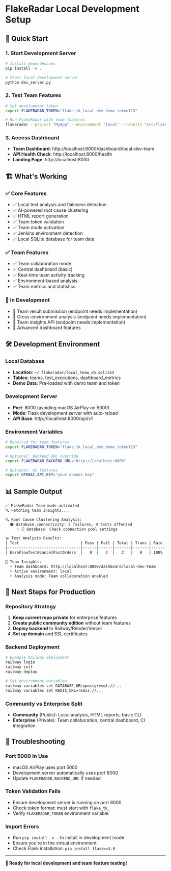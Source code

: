 # FlakeRadar Local Development Setup

## 🎯 **Quick Start**

### **1. Start Development Server**
```bash
# Install dependencies
pip install -e .

# Start local development server
python dev_server.py
```

### **2. Test Team Features**
```bash
# Set development token
export FLAKERADAR_TOKEN="flake_tk_local_dev_demo_token123"

# Run FlakeRadar with team features
flakeradar --project "MyApp" --environment "local" --results "src/flakeradar/sample_results/*.xml"
```

### **3. Access Dashboard**
- **Team Dashboard**: http://localhost:8000/dashboard/local-dev-team
- **API Health Check**: http://localhost:8000/health
- **Landing Page**: http://localhost:8000

## 🏗️ **What's Working**

### ✅ **Core Features**
- ✅ Local test analysis and flakiness detection
- ✅ AI-powered root cause clustering  
- ✅ HTML report generation
- ✅ Team token validation
- ✅ Team mode activation
- ✅ Jenkins environment detection
- ✅ Local SQLite database for team data

### ✅ **Team Features**
- ✅ Team collaboration mode
- ✅ Central dashboard (basic)
- ✅ Real-time team activity tracking
- ✅ Environment-based analysis
- ✅ Team metrics and statistics

### 🔄 **In Development**
- 🔄 Team result submission (endpoint needs implementation)
- 🔄 Cross-environment analysis (endpoint needs implementation)
- 🔄 Team insights API (endpoint needs implementation)
- 🔄 Advanced dashboard features

## 🛠️ **Development Environment**

### **Local Database**
- **Location**: `~/.flakeradar/local_team_db.sqlite3`
- **Tables**: teams, test_executions, dashboard_metrics
- **Demo Data**: Pre-loaded with demo team and token

### **Development Server**
- **Port**: 8000 (avoiding macOS AirPlay on 5000)
- **Mode**: Flask development server with auto-reload
- **API Base**: http://localhost:8000/api/v1

### **Environment Variables**
```bash
# Required for team features
export FLAKERADAR_TOKEN="flake_tk_local_dev_demo_token123"

# Optional: Backend URL override
export FLAKERADAR_BACKEND_URL="http://localhost:8000"

# Optional: AI features
export OPENAI_API_KEY="your-openai-key"
```

## 📊 **Sample Output**

```bash
✅ FlakeRadar Team mode activated
🔍 Fetching team insights...

🔍 Root Cause Clustering Analysis:
  🟠 database_connectivity: 5 failures, 4 tests affected
     💡 🗄️ Database: Check connection pool settings

📊 Test Analysis Results:
| Test                           | Pass | Fail | Total | Trans | Rate | Flaky? |
|--------------------------------|------|------|-------|-------|------|--------|
| EarnFlowTest#cancelPastOrders  |   0  |   2  |   2   |   0   | 100% | NO     |

🏢 Team Insights:
  • Team dashboard: http://localhost:8000/dashboard/local-dev-team
  • Active environment: local
  • Analysis mode: Team collaboration enabled
```

## 🚀 **Next Steps for Production**

### **Repository Strategy**
1. **Keep current repo private** for enterprise features
2. **Create public community edition** without team features
3. **Deploy backend** to Railway/Render/Vercel
4. **Set up domain** and SSL certificates

### **Backend Deployment**
```bash
# Example Railway deployment
railway login
railway init
railway deploy

# Set environment variables
railway variables set DATABASE_URL=postgresql://...
railway variables set REDIS_URL=redis://...
```

### **Community vs Enterprise Split**
- **Community** (Public): Local analysis, HTML reports, basic CLI
- **Enterprise** (Private): Team collaboration, central dashboard, CI integration

## 🔧 **Troubleshooting**

### **Port 5000 In Use**
- macOS AirPlay uses port 5000
- Development server automatically uses port 8000
- Update `FLAKERADAR_BACKEND_URL` if needed

### **Token Validation Fails**
- Ensure development server is running on port 8000
- Check token format: must start with `flake_tk_`
- Verify `FLAKERADAR_TOKEN` environment variable

### **Import Errors**
- Run `pip install -e .` to install in development mode
- Ensure you're in the virtual environment
- Check Flask installation: `pip install flask>=3.0`

---

**🎯 Ready for local development and team feature testing!**
